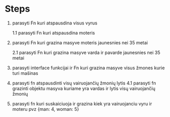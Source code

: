 # Steps

1. parasyti Fn kuri atspausdina visus vyrus

   1.1 parasyti Fn kuri atspausdina moteris

2. parasyti Fn kuri grazina masyve moteris jaunesnies nei 35 metai

   2.1 parasyti Fn kuri grazina masyve varda ir pavarde jaunesnies nei 35 metai

3. parasyti interface funkcijai ir Fn kuri grazina masyve visus žmones kurie turi mašinas

4. parasyti fn atspausdinti visų vairuojančių žmonių lytis
   4.1 parasyti fn grazinti objektu masyva kuriame yra vardas ir lytis visų vairuojančių žmonių

5. parasyti fn kuri suskaiciuoja ir grazina kiek yra vairuojanciu vyru ir moteru
   pvz {man: 4, woman: 5}
